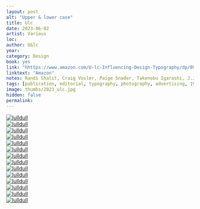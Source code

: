 ```yaml
---
layout: post
alt: "Upper & lower case"
title: Ulc
date: 2023-06-02
artist: Various
loc: 
author: U&lc
year: 
category: Design
book: yes
link: "hhttps://www.amazon.com/U-lc-Influencing-Design-Typography/dp/0972424091"
linktext: "Amazon"
notes: Randi Shalit, Craig Vosler, Paige Snader, Takenobu Igarashi, J.J Chavda, Herb Lubaliin, Susie Yule, Dorothy Yule, Henk Snoek, Pentagram
tags: [publication, editorial, typography, photography, advertising, 1970s]
image: thumbs/2023_ulc.jpg
hidden: false
permalink:
---
```



<div class="post_image_rounded">
	<a href="{{ site.baseurl }}/images/posts/2023_ulc/001.jpg" target="_blank">
	<img src="{{ site.baseurl }}/images/posts/2023_ulc/001.jpg" alt="lulldull"></a>
</div>

<div class="post_image_rounded">
	<a href="{{ site.baseurl }}/images/posts/2023_ulc/002.jpg" target="_blank">
	<img src="{{ site.baseurl }}/images/posts/2023_ulc/002.jpg" alt="lulldull"></a>
</div>

<div class="post_image_rounded">
	<a href="{{ site.baseurl }}/images/posts/2023_ulc/003.jpg" target="_blank">
	<img src="{{ site.baseurl }}/images/posts/2023_ulc/003.jpg" alt="lulldull"></a>
</div>

<div class="post_image_rounded">
	<a href="{{ site.baseurl }}/images/posts/2023_ulc/004.jpg" target="_blank">
	<img src="{{ site.baseurl }}/images/posts/2023_ulc/004.jpg" alt="lulldull"></a>
</div>

<div class="post_image_rounded">
	<a href="{{ site.baseurl }}/images/posts/2023_ulc/005.jpg" target="_blank">
	<img src="{{ site.baseurl }}/images/posts/2023_ulc/005.jpg" alt="lulldull"></a>
</div>

<div class="post_image_rounded">
	<a href="{{ site.baseurl }}/images/posts/2023_ulc/006.jpg" target="_blank">
	<img src="{{ site.baseurl }}/images/posts/2023_ulc/006.jpg" alt="lulldull"></a>
</div>

<div class="post_image_rounded">
	<a href="{{ site.baseurl }}/images/posts/2023_ulc/007.jpg" target="_blank">
	<img src="{{ site.baseurl }}/images/posts/2023_ulc/007.jpg" alt="lulldull"></a>
</div>


<div class="post_image_rounded">
	<a href="{{ site.baseurl }}/images/posts/2023_ulc/008.jpg" target="_blank">
	<img src="{{ site.baseurl }}/images/posts/2023_ulc/008.jpg" alt="lulldull"></a>
</div>

<div class="post_image_rounded">
	<a href="{{ site.baseurl }}/images/posts/2023_ulc/009.jpg" target="_blank">
	<img src="{{ site.baseurl }}/images/posts/2023_ulc/009.jpg" alt="lulldull"></a>
</div>

<div class="post_image_rounded">
	<a href="{{ site.baseurl }}/images/posts/2023_ulc/010.jpg" target="_blank">
	<img src="{{ site.baseurl }}/images/posts/2023_ulc/010.jpg" alt="lulldull"></a>
</div>

<div class="post_image_rounded">
	<a href="{{ site.baseurl }}/images/posts/2023_ulc/011.jpg" target="_blank">
	<img src="{{ site.baseurl }}/images/posts/2023_ulc/011.jpg" alt="lulldull"></a>
</div>


<div class="post_image_rounded">
	<a href="{{ site.baseurl }}/images/posts/2023_ulc/012.jpg" target="_blank">
	<img src="{{ site.baseurl }}/images/posts/2023_ulc/012.jpg" alt="lulldull"></a>
</div>

<div class="post_image_rounded">
	<a href="{{ site.baseurl }}/images/posts/2023_ulc/013.jpg" target="_blank">
	<img src="{{ site.baseurl }}/images/posts/2023_ulc/013.jpg" alt="lulldull"></a>
</div>


<div class="post_image_rounded">
	<a href="{{ site.baseurl }}/images/posts/2023_ulc/014.jpg" target="_blank">
	<img src="{{ site.baseurl }}/images/posts/2023_ulc/014.jpg" alt="lulldull"></a>
</div>





